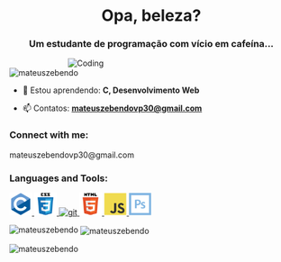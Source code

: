<h1 align="center">Opa, beleza?</h1>
<h3 align="center">Um estudante de programação com vício em cafeína...</h3>
<img align="right" alt="Coding" width="400" src="https://i.pinimg.com/originals/5c/8b/f7/5c8bf7ea850213394c3a634f3b7bacb6.gif">

<p align="left"> <img src="https://komarev.com/ghpvc/?username=mateuszebendo&label=Profile%20views&color=0e75b6&style=flat" alt="mateuszebendo" /> </p>

- 🌱 Estou aprendendo: **C, Desenvolvimento Web**

- 📫 Contatos: **mateuszebendovp30@gmail.com**

<h3 align="left">Connect with me:</h3>
<p align="left">
  mateuszebendovp30@gmail.com
</p>

<h3 align="left">Languages and Tools:</h3>
<p align="left"> <a href="https://www.cprogramming.com/" target="_blank" rel="noreferrer"> <img src="https://raw.githubusercontent.com/devicons/devicon/master/icons/c/c-original.svg" alt="c" width="40" height="40"/> </a> <a href="https://www.w3schools.com/css/" target="_blank" rel="noreferrer"> <img src="https://raw.githubusercontent.com/devicons/devicon/master/icons/css3/css3-original-wordmark.svg" alt="css3" width="40" height="40"/> </a> <a href="https://git-scm.com/" target="_blank" rel="noreferrer"> <img src="https://www.vectorlogo.zone/logos/git-scm/git-scm-icon.svg" alt="git" width="40" height="40"/> </a> <a href="https://www.w3.org/html/" target="_blank" rel="noreferrer"> <img src="https://raw.githubusercontent.com/devicons/devicon/master/icons/html5/html5-original-wordmark.svg" alt="html5" width="40" height="40"/> </a> <a href="https://developer.mozilla.org/en-US/docs/Web/JavaScript" target="_blank" rel="noreferrer"> <img src="https://raw.githubusercontent.com/devicons/devicon/master/icons/javascript/javascript-original.svg" alt="javascript" width="40" height="40"/> </a> <a href="https://www.photoshop.com/en" target="_blank" rel="noreferrer"> <img src="https://raw.githubusercontent.com/devicons/devicon/master/icons/photoshop/photoshop-line.svg" alt="photoshop" width="40" height="40"/> </a> </p>

<p><img align="left" src="https://github-readme-stats.vercel.app/api/top-langs?username=mateuszebendo&show_icons=true&locale=en&layout=compact" alt="mateuszebendo" /></p>

<p>&nbsp;<img align="center" src="https://github-readme-stats.vercel.app/api?username=mateuszebendo&show_icons=true&locale=en" alt="mateuszebendo" /></p>

<p><img align="center" src="https://github-readme-streak-stats.herokuapp.com/?user=mateuszebendo&" alt="mateuszebendo" /></p>
